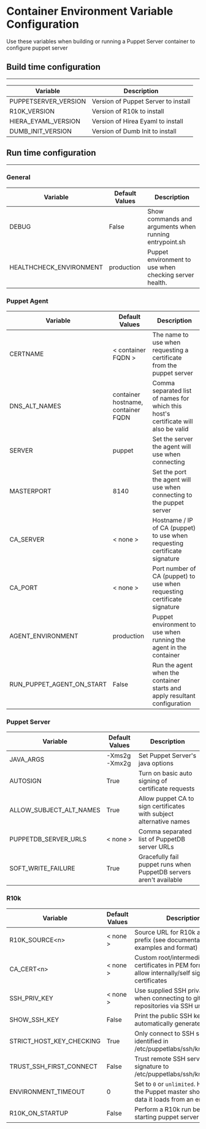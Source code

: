 # Container Environment Variable Configuration

Use these variables when building or running a Puppet Server container to configure puppet server

## Build time configuration

----

| Variable             | Description                         |
| -------------------- | ----------------------------------- |
| PUPPETSERVER_VERSION | Version of Puppet Server to install |
| R10K_VERSION         | Version of R10k to install          |
| HIERA_EYAML_VERSION  | Version of Hirea Eyaml to install   |
| DUMB_INIT_VERSION    | Version of Dumb Init to install     |

## Run time configuration

----

### General

| Variable                | Default Values | Description                                            |
| ----------------------- | -------------- | ------------------------------------------------------ |
| DEBUG                   | False          | Show commands and arguments when running entrypoint.sh |
| HEALTHCHECK_ENVIRONMENT | production     | Puppet environment to use when checking server health. |

### Puppet Agent

| Variable                  | Default Values                      | Description                                                                        |
| ------------------------- | ----------------------------------- | ---------------------------------------------------------------------------------- |
| CERTNAME                  | < container FQDN >                  | The name to use when requesting a certificate from the puppet server               |
| DNS_ALT_NAMES             | container hostname,  container FQDN | Comma separated list of names for which this host's certificate will also be valid |
| SERVER                    | puppet                              | Set the server the agent will use when connecting                                  |
| MASTERPORT                | 8140                                | Set the port the agent will use when connecting to the puppet server               |
| CA_SERVER                 | < none >                            | Hostname / IP of CA (puppet) to use when requesting certificate signature          |
| CA_PORT                   | < none >                            | Port number of CA (puppet) to use when requesting certificate signature            |
| AGENT_ENVIRONMENT         | production                          | Puppet environment to use when running the agent in the container                  |
| RUN_PUPPET_AGENT_ON_START | False                               | Run the agent when the container starts and apply resultant configuration          |

### Puppet Server

| Variable                | Default Values | Description                                                         |
| ----------------------- | -------------- | ------------------------------------------------------------------- |
| JAVA_ARGS               | -Xms2g -Xmx2g  | Set Puppet Server's java options                                    |
| AUTOSIGN                | True           | Turn on basic auto signing of certificate requests                  |
| ALLOW_SUBJECT_ALT_NAMES | True           | Allow puppet CA to sign certificates with subject alternative names |
| PUPPETDB_SERVER_URLS    | < none >       | Comma separated list of PuppetDB server URLs                        |
| SOFT_WRITE_FAILURE      | True           | Gracefully fail puppet runs when PuppetDB servers aren't available  |

### R10k

| Variable                 | Default Values | Description                                                                                              |
| ------------------------ | -------------- | -------------------------------------------------------------------------------------------------------- |
| R10K_SOURCE\<n>          | < none >       | Source URL for R10k and optional prefix (see documentation for examples and format)                      |
| CA_CERT\<n>              | < none >       | Custom root/intermediate CA certificates in PEM format to allow internally/self signed host certificates |
| SSH_PRIV_KEY             | < none >       | Use supplied SSH private key when connecting to git repositories via SSH urls                            |
| SHOW_SSH_KEY             | False          | Print the public SSH key from the automatically generated key pair                                       |
| STRICT_HOST_KEY_CHECKING | True           | Only connect to SSH servers identified in /etc/puppetlabs/ssh/known_hosts                                |
| TRUST_SSH_FIRST_CONNECT  | False          | Trust remote SSH server and add signature to /etc/puppetlabs/ssh/known_hosts                             |
| ENVIRONMENT_TIMEOUT      | 0              | Set to `0` or `unlimited`. How long the Puppet master should cache data it loads from an environment     |
| R10K_ON_STARTUP          | False          | Perform a R10k run before starting puppet server                                                         |
